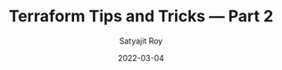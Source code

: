 ---
layout: post
title:  Terraform Tips and Tricks — Part 2
author: Satyajit Roy
date: 2022-03-04
image: '/assets/uploads/02-terraform-tips.png'
redirect_to: 'https://awstip.com/terraform-tips-and-tricks-part-2-3c463c3d5ea2/'
toc: true
---